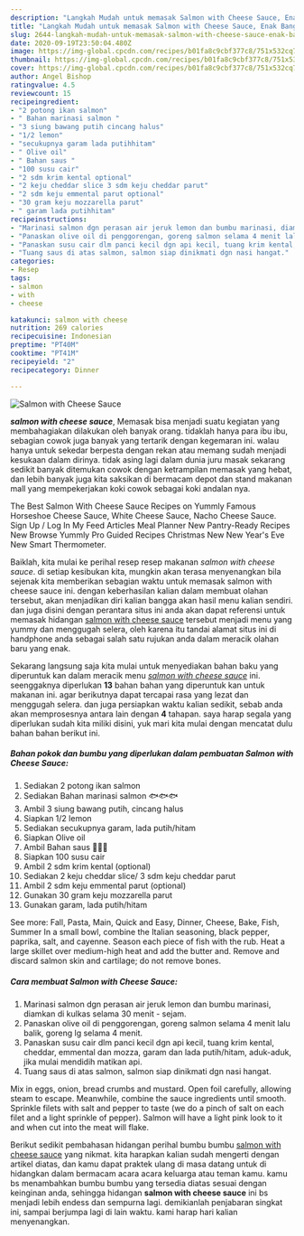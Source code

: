 ```yaml
---
description: "Langkah Mudah untuk memasak Salmon with Cheese Sauce, Enak Banget"
title: "Langkah Mudah untuk memasak Salmon with Cheese Sauce, Enak Banget"
slug: 2644-langkah-mudah-untuk-memasak-salmon-with-cheese-sauce-enak-banget
date: 2020-09-19T23:50:04.480Z
image: https://img-global.cpcdn.com/recipes/b01fa8c9cbf377c8/751x532cq70/salmon-with-cheese-sauce-foto-resep-utama.jpg
thumbnail: https://img-global.cpcdn.com/recipes/b01fa8c9cbf377c8/751x532cq70/salmon-with-cheese-sauce-foto-resep-utama.jpg
cover: https://img-global.cpcdn.com/recipes/b01fa8c9cbf377c8/751x532cq70/salmon-with-cheese-sauce-foto-resep-utama.jpg
author: Angel Bishop
ratingvalue: 4.5
reviewcount: 15
recipeingredient:
- "2 potong ikan salmon"
- " Bahan marinasi salmon "
- "3 siung bawang putih cincang halus"
- "1/2 lemon"
- "secukupnya garam lada putihhitam"
- " Olive oil"
- " Bahan saus "
- "100 susu cair"
- "2 sdm krim kental optional"
- "2 keju cheddar slice 3 sdm keju cheddar parut"
- "2 sdm keju emmental parut optional"
- "30 gram keju mozzarella parut"
- " garam lada putihhitam"
recipeinstructions:
- "Marinasi salmon dgn perasan air jeruk lemon dan bumbu marinasi, diamkan di kulkas selama 30 menit - sejam."
- "Panaskan olive oil di penggorengan, goreng salmon selama 4 menit lalu balik, goreng lg selama 4 menit."
- "Panaskan susu cair dlm panci kecil dgn api kecil, tuang krim kental, cheddar, emmental dan mozza, garam dan lada putih/hitam, aduk-aduk, jika mulai mendidih matikan api."
- "Tuang saus di atas salmon, salmon siap dinikmati dgn nasi hangat."
categories:
- Resep
tags:
- salmon
- with
- cheese

katakunci: salmon with cheese 
nutrition: 269 calories
recipecuisine: Indonesian
preptime: "PT40M"
cooktime: "PT41M"
recipeyield: "2"
recipecategory: Dinner

---
```



![Salmon with Cheese Sauce](https://img-global.cpcdn.com/recipes/b01fa8c9cbf377c8/751x532cq70/salmon-with-cheese-sauce-foto-resep-utama.jpg)

<b><i>salmon with cheese sauce</i></b>, Memasak bisa menjadi suatu kegiatan yang membahagiakan dilakukan oleh banyak orang. tidaklah hanya para ibu ibu, sebagian cowok juga banyak yang tertarik dengan kegemaran ini. walau hanya untuk sekedar berpesta dengan rekan atau memang sudah menjadi kesukaan dalam dirinya. tidak asing lagi dalam dunia juru masak sekarang sedikit banyak ditemukan cowok dengan ketrampilan memasak yang hebat, dan lebih banyak juga kita saksikan di bermacam depot dan stand makanan mall yang mempekerjakan koki cowok sebagai koki andalan nya.

The Best Salmon With Cheese Sauce Recipes on Yummly Famous Horseshoe Cheese Sauce, White Cheese Sauce, Nacho Cheese Sauce. Sign Up / Log In My Feed Articles Meal Planner New Pantry-Ready Recipes New Browse Yummly Pro Guided Recipes Christmas New New Year&#39;s Eve New Smart Thermometer.

Baiklah, kita mulai ke perihal resep resep makanan <i>salmon with cheese sauce</i>. di setiap kesibukan kita, mungkin akan terasa menyenangkan bila sejenak kita memberikan sebagian waktu untuk memasak salmon with cheese sauce ini. dengan keberhasilan kalian dalam membuat olahan tersebut, akan menjadikan diri kalian bangga akan hasil menu kalian sendiri. dan juga disini dengan perantara situs ini anda akan dapat referensi untuk memasak hidangan <u>salmon with cheese sauce</u> tersebut menjadi menu yang yummy dan menggugah selera, oleh karena itu tandai alamat situs ini di handphone anda sebagai salah satu rujukan anda dalam meracik olahan baru yang enak.


Sekarang langsung saja kita mulai untuk menyediakan bahan baku yang diperuntuk kan dalam meracik menu <u><i>salmon with cheese sauce</i></u> ini. seenggaknya diperlukan <b>13</b> bahan bahan yang diperuntuk kan untuk makanan ini. agar berikutnya dapat tercapai rasa yang lezat dan menggugah selera. dan juga persiapkan waktu kalian sedikit, sebab anda akan memprosesnya antara lain dengan <b>4</b> tahapan. saya harap segala yang diperlukan sudah kita miliki disini, yuk mari kita mulai dengan mencatat dulu bahan bahan berikut ini.

<!--inarticleads1-->

##### Bahan pokok dan bumbu yang diperlukan dalam pembuatan Salmon with Cheese Sauce:

1. Sediakan 2 potong ikan salmon
1. Sediakan  Bahan marinasi salmon 🐟🐟🐟
1. Ambil 3 siung bawang putih, cincang halus
1. Siapkan 1/2 lemon
1. Sediakan secukupnya garam, lada putih/hitam
1. Siapkan  Olive oil
1. Ambil  Bahan saus 🍶🍶🍶
1. Siapkan 100 susu cair
1. Ambil 2 sdm krim kental (optional)
1. Sediakan 2 keju cheddar slice/ 3 sdm keju cheddar parut
1. Ambil 2 sdm keju emmental parut (optional)
1. Gunakan 30 gram keju mozzarella parut
1. Gunakan  garam, lada putih/hitam


See more: Fall, Pasta, Main, Quick and Easy, Dinner, Cheese, Bake, Fish, Summer In a small bowl, combine the Italian seasoning, black pepper, paprika, salt, and cayenne. Season each piece of fish with the rub. Heat a large skillet over medium-high heat and add the butter and. Remove and discard salmon skin and cartilage; do not remove bones. 

<!--inarticleads2-->

##### Cara membuat Salmon with Cheese Sauce:

1. Marinasi salmon dgn perasan air jeruk lemon dan bumbu marinasi, diamkan di kulkas selama 30 menit - sejam.
1. Panaskan olive oil di penggorengan, goreng salmon selama 4 menit lalu balik, goreng lg selama 4 menit.
1. Panaskan susu cair dlm panci kecil dgn api kecil, tuang krim kental, cheddar, emmental dan mozza, garam dan lada putih/hitam, aduk-aduk, jika mulai mendidih matikan api.
1. Tuang saus di atas salmon, salmon siap dinikmati dgn nasi hangat.


Mix in eggs, onion, bread crumbs and mustard. Open foil carefully, allowing steam to escape. Meanwhile, combine the sauce ingredients until smooth. Sprinkle filets with salt and pepper to taste (we do a pinch of salt on each filet and a light sprinkle of pepper). Salmon will have a light pink look to it and when cut into the meat will flake. 

Berikut sedikit pembahasan hidangan perihal bumbu bumbu <u>salmon with cheese sauce</u> yang nikmat. kita harapkan kalian sudah mengerti dengan artikel diatas, dan kamu dapat praktek ulang di masa datang untuk di hidangkan dalam bermacam acara acara keluarga atau teman kamu. kamu bs menambahkan bumbu bumbu yang tersedia diatas sesuai dengan keinginan anda, sehingga hidangan <b>salmon with cheese sauce</b> ini bs menjadi lebih endess dan sempurna lagi. demikianlah penjabaran singkat ini, sampai berjumpa lagi di lain waktu. kami harap hari kalian menyenangkan.
